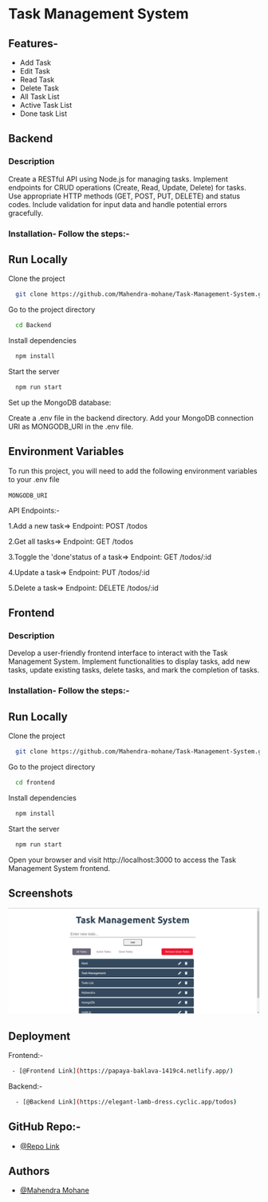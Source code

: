 # Task Management System

## Features- 

- Add Task
- Edit Task
- Read Task
- Delete Task
- All Task List
- Active Task List
- Done task List

## Backend

### Description
Create a RESTful API using Node.js  for managing tasks. Implement endpoints for CRUD operations (Create, Read, Update, Delete) for tasks. Use appropriate HTTP methods (GET, POST, PUT, DELETE) and status codes. Include validation for input data and handle potential errors gracefully.

### Installation- Follow the steps:-

## Run Locally

Clone the project

```bash
  git clone https://github.com/Mahendra-mohane/Task-Management-System.git
```

Go to the project directory

```bash
  cd Backend
```

Install dependencies

```bash
  npm install
```

Start the server

```bash
  npm run start
```

Set up the MongoDB database:

Create a .env file in the backend directory.
Add your MongoDB connection URI as MONGODB_URI in the .env file.

## Environment Variables

To run this project, you will need to add the following environment variables to your .env file

`MONGODB_URI`
 
API Endpoints:-

1.Add a new task=>  Endpoint: POST /todos

2.Get all tasks=>  Endpoint: GET /todos

3.Toggle the 'done'status of a task=> Endpoint: GET /todos/:id

4.Update a task=> Endpoint: PUT /todos/:id

5.Delete a task=> Endpoint: DELETE /todos/:id


## Frontend

### Description
Develop a user-friendly frontend interface to interact with the Task Management System. Implement functionalities to display tasks, add new tasks, update existing tasks, delete tasks, and mark the completion of tasks.

### Installation- Follow the steps:-
## Run Locally

Clone the project

```bash
  git clone https://github.com/Mahendra-mohane/Task-Management-System.git
```

Go to the project directory

```bash
  cd frontend
```

Install dependencies

```bash
  npm install
```

Start the server

```bash
  npm run start
```

Open your browser and visit http://localhost:3000 to access the Task Management System frontend.  

## Screenshots

![App Screenshot](https://github.com/Mahendra-mohane/Task-Management-System/blob/main/frontend/public/assets/Screenshot.png)



## Deployment

Frontend:-

```bash
 - [@Frontend Link](https://papaya-baklava-1419c4.netlify.app/)
```
Backend:-

```bash
  - [@Backend Link](https://elegant-lamb-dress.cyclic.app/todos)
```

## GitHub Repo:-

 - [@Repo Link](https://github.com/Mahendra-mohane/Task-Management-System)

## Authors

- [@Mahendra Mohane](https://github.com/Mahendra-mohane)
